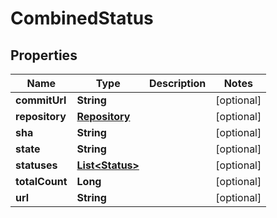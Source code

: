 
# CombinedStatus

## Properties
Name | Type | Description | Notes
------------ | ------------- | ------------- | -------------
**commitUrl** | **String** |  |  [optional]
**repository** | [**Repository**](Repository.md) |  |  [optional]
**sha** | **String** |  |  [optional]
**state** | **String** |  |  [optional]
**statuses** | [**List&lt;Status&gt;**](Status.md) |  |  [optional]
**totalCount** | **Long** |  |  [optional]
**url** | **String** |  |  [optional]



